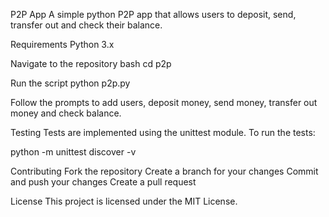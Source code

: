  P2P App
A simple python P2P app that allows users to deposit, send, transfer out and check their balance.



 Requirements
Python 3.x












 Navigate to the repository
bash
cd p2p



Run the script
python p2p.py



Follow the prompts to add users, deposit money, send money, transfer out money and check balance.



 Testing
Tests are implemented using the unittest module. To run the tests:




python -m unittest discover -v
  
  
 Contributing
Fork the repository
Create a branch for your changes
Commit and push your changes
Create a pull request

  
  License
This project is licensed under the MIT License.
